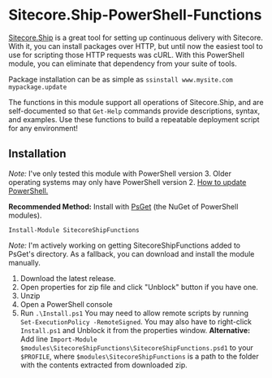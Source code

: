 Sitecore.Ship-PowerShell-Functions
==================================
[Sitecore.Ship][3] is a great tool for setting up continuous delivery with Sitecore. With it, you can install packages over HTTP, but until now the easiest tool to use for scripting those HTTP requests was cURL. With this PowerShell module, you can eliminate that dependency from your suite of tools. 

Package installation can be as simple as ```ssinstall www.mysite.com mypackage.update```

The functions in this module support all operations of Sitecore.Ship, and are self-documented so that ```Get-Help``` commands provide descriptions, syntax, and examples. Use these functions to build a repeatable deployment script for any environment!

Installation
------------
*Note:* I've only tested this module with PowerShell version 3. Older operating systems may only have PowerShell version 2. [How to update PowerShell.][1]

**Recommended Method:** Install with [PsGet][2] (the NuGet of PowerShell modules).
```
Install-Module SitecoreShipFunctions
```

*Note:* I'm actively working on getting SitecoreShipFunctions added to PsGet's directory. As a fallback, you can download and install the module manually.

1. Download the latest release.
2. Open properties for zip file and click "Unblock" button if you have one.
3. Unzip 
4. Open a PowerShell console
5. Run ```.\Install.ps1``` You may need to allow remote scripts by running 
```Set-ExecutionPolicy -RemoteSigned```. You may also have to right-click ```Install.ps1```
and Unblock it from the properties window. 
**Alternative:**
Add line ```Import-Module $modules\SitecoreShipFunctions\SitecoreShipFunctions.psd1``` to your ```$PROFILE```,
where ```$modules\SitecoreShipFunctions``` is a path to the folder with the contents extracted from downloaded zip.



[1]: http://social.technet.microsoft.com/wiki/contents/articles/21016.how-to-install-windows-powershell-4-0.aspx
[2]: http://psget.net/
[3]: https://github.com/kevinobee/Sitecore.Ship
